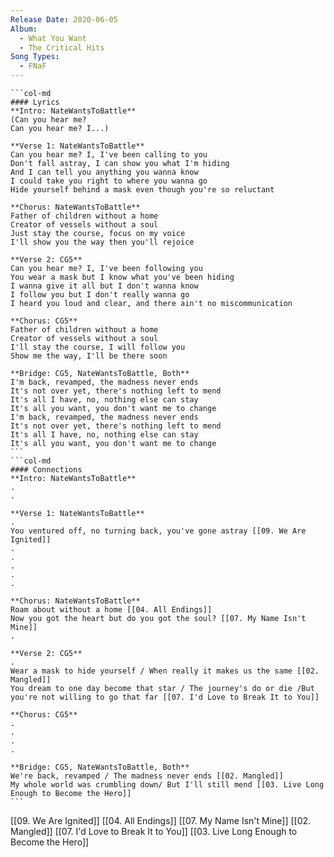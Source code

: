 ```yaml
---
Release Date: 2020-06-05
Album:
  - What You Want
  - The Critical Hits
Song Types:
  - FNaF
---
```


````col
```col-md
#### Lyrics
**Intro: NateWantsToBattle**
(Can you hear me?
Can you hear me? I...)

**Verse 1: NateWantsToBattle**
Can you hear me? I, I've been calling to you
Don't fall astray, I can show you what I'm hiding
And I can tell you anything you wanna know
I could take you right to where you wanna go
Hide yourself behind a mask even though you're so reluctant

**Chorus: NateWantsToBattle**
Father of children without a home
Creator of vessels without a soul
Just stay the course, focus on my voice
I'll show you the way then you'll rejoice

**Verse 2: CG5**
Can you hear me? I, I've been following you
You wear a mask but I know what you've been hiding
I wanna give it all but I don't wanna know
I follow you but I don't really wanna go
I heard you loud and clear, and there ain't no miscommunication

**Chorus: CG5**
Father of children without a home
Creator of vessels without a soul
I'll stay the course, I will follow you
Show me the way, I'll be there soon

**Bridge: CG5, NateWantsToBattle, Both**
I'm back, revamped, the madness never ends
It's not over yet, there's nothing left to mend
It's all I have, no, nothing else can stay
It's all you want, you don't want me to change
I'm back, revamped, the madness never ends
It's not over yet, there's nothing left to mend
It's all I have, no, nothing else can stay
It's all you want, you don't want me to change
```
```col-md
#### Connections
**Intro: NateWantsToBattle**
.
.

**Verse 1: NateWantsToBattle**
.
You ventured off, no turning back, you've gone astray [[09. We Are Ignited]]
.
.
.
.
.

**Chorus: NateWantsToBattle**
Roam about without a home [[04. All Endings]]
Now you got the heart but do you got the soul? [[07. My Name Isn't Mine]]
.

**Verse 2: CG5**
.
Wear a mask to hide yourself / When really it makes us the same [[02. Mangled]]
You dream to one day become that star / The journey's do or die /But you're not willing to go that far [[07. I'd Love to Break It to You]]

**Chorus: CG5**
.
.
.
.

**Bridge: CG5, NateWantsToBattle, Both**
We're back, revamped / The madness never ends [[02. Mangled]]
My whole world was crumbling down/ But I'll still mend [[03. Live Long Enough to Become the Hero]]
```
````
[[09. We Are Ignited]]
[[04. All Endings]]
[[07. My Name Isn't Mine]]
[[02. Mangled]]
[[07. I'd Love to Break It to You]]
[[03. Live Long Enough to Become the Hero]]